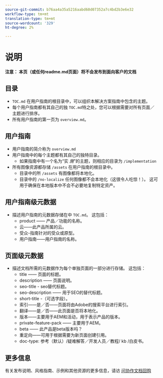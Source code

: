 ```yaml
---
source-git-commit: b76aa4a35a5216aabd60d07352a7c4bd2b3e6e32
workflow-type: tm+mt
translation-type: tm+mt
source-wordcount: '329'
ht-degree: 2%

---
```

# 说明

**注意： 本页（或任何readme.md页面）将不会发布到面向客户的文档**

## 目录

+ `TOC.md` 在用户指南的根目录中，可以组织本解决方案指南中包含的主题。
+ 每个用户指南都有其自己的独 `TOC.md`特之处，您可以根据需要对所有页面／主题进行排序。
+ 所有用户指南的第一页为 `overview.md`。

## 用户指南

+ 用户指南的简介称为 `overview.md`
+ 用户指南中的每个主题都有其自己的独特目录。
   + 如果指南中有一个名为“实 *施*”的主题，则相应的目录为 `/implementation`
+ 所有图像资源都存储 `/assets` 在用户指南的根目录中。
   + 目录中的所 `/assets` 有图像都将本地化。
   + 目录中的 `/no-localize` 任何图像都不会本地化（这很令人吃惊！）。 这可用于确保在本地版本中不会不必要地复制特定资产。

## 用户指南级元数据

+ 描述用户指南的元数据存储在中 `TOC.md`。 这包括：
   + product —— 产品／功能的名称。
   + 云——此产品所属的云。
   + 受众-指南针对的受众或原型。
   + 用户指南——用户指南的名称。

## 页面级元数据

+ 描述文档所需的元数据作为每个单独页面的一部分进行存储。 这包括：
   + title —— 页面的标题。
   + description —— 页面说明。
   + seo-title - seo替代标题。
   + seo-description —— 用于SEO的替代标题。
   + short-title -（可选字段）。
   + 索引——是／否——页面将由Adobe的搜索平台进行索引。
   + 翻译——是／否——此页面是否将本地化。
   + 版本——主要用于AEM和活动，用于表示产品的版本。
   + private-feature-pack —— 主要用于AEM。
   + beta —— 此产品是beta版本吗？
   + 重定向——可用于根据需要为新页面创建引用。
   + doc-type: 参考（默认）/疑难解答／开发人员／教程/ kb /白皮书。

## 更多信息

有关发布说明、风格指南、示例和其他资源的更多信息，请访 [问协作文档回购](https://git.corp.adobe.com/AdobeDocs/collaborative-doc-instructions)
